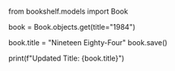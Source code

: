 #
from bookshelf.models import Book

book = Book.objects.get(title="1984")

book.title = "Nineteen Eighty-Four"
book.save()

print(f"Updated Title: {book.title}")